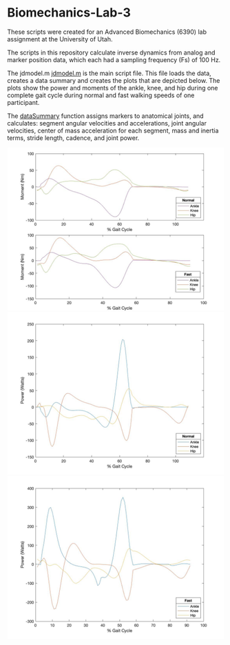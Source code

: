 # Biomechanics-Lab-3
These scripts were created for an Advanced Biomechanics (6390) lab assignment at the University of Utah.

The scripts in this repository calculate inverse dynamics from analog and marker position data, which each had a sampling frequency (Fs) of 100 Hz.

The jdmodel.m [jdmodel.m](jdmodel.m) is the main script file. This file loads the data, creates a data summary and creates the plots that are depicted below. The plots show the power and moments of the ankle, knee, and hip during one complete gait cycle during normal and fast walking speeds of one participant. 

The [dataSummary](dataSummary.m) function assigns markers to anatomical joints, and calculates: segment angular velocities and accelerations, joint angular velocities, center of mass acceleration for each segment, mass and inertia terms, stride length, cadence, and joint power.

![moments](images/moments.jpg)
![power](images/power.jpg)
![power_fast](images/power_fast.jpg)

